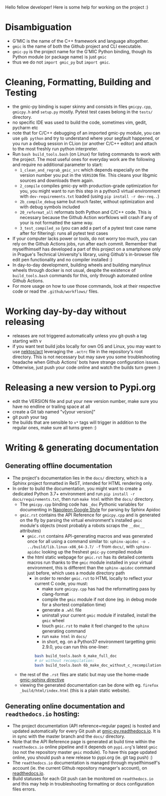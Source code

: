 Hello fellow developer!
Here is some help for working on the project :)

# Disambiguation
- G'MIC is the name of the C++ framework and language altogether.
- `gmic` is the name of both the Github project and CLI executable.
- `gmic-py` is the project name for the G'MIC Python binding, though its Python module (or package name) is just `gmic`
- thus we do not `import gmic_py` but `import gmic`.

# Cleaning, Formatting, Building and Testing
- the gmic-py binding is super skinny and consists in files `gmicpy.cpp`, `gmicpy.h` and `setup.py` mostly. Pytest test cases belong in the `tests/` directory.
- no specific IDE was used to build the code, sometimes vim, gedit, pycharm etc
- note that for C/C++ debugging of an imported gmic-py module, you can use `gdb python` and try to understand where your segfault happened, or you run a debug session in CLion (or another C/C++ editor) and attach to the most freshly run python interpreter.
- Run `bash build_tools.bash` (on Linux) for listing commands to work with the project. The most useful ones for everyday work are the following and require no additional parameter to start:
  - `1_clean_and_regrab_gmic_src` which depends especially on the version number you put in the `VERSION` file. This cleans your libgmic sources and downloads them again.
  - `2_compile` compiles gmic-py with production-grade optimization for you, you might want to run this step in a python3 virtual environment with `dev-requirements.txt` loaded (using `pip install -r dev-req..`)
  - `2b_compile_debug` same but much faster, without optimization and with debug symbols included
  - `20_reformat_all` reformats both Python and C/C++ code. This is necessary because the Github Action worfklows will crash if any of your is not formatted the same way.
  - `3_test_compiled_so` (you can add a part of a pytest test case name after for filtering): runs all pytest test cases
- If your computer lacks power or tools, do not worry too much, you can rely on the Github Actions jobs, run after each commit. Remember that myselfhimself has developed a part of this project on a smartphone only in Prague's Technical University's library, using Github's in-browser file edit pen functionality and no compiler installed :)
- In day-to-day development, building wheels and building manylinux wheels through docker is not usual, despite the existence of `build_tools.bash` commands for this, only through automated online Github Actions.
- For more usage on how to use those commands, look at their respective code or read the `.github/workflows/` files.

# Working day-by-day without releasing
- releases are not triggered automatically unless you git-push a tag starting with v
- if you want test build jobs locally for own OS and Linux, you may want to use [nektos/act](https://github.com/nektos/act) leveraging the `.actrc` file in the repository's root directory. This is not necessary but may save you some troubleshooting headache when Github Actions' bots have strange configuration issues.
- Otherwise, just push your code online and watch the builds turn green :)

# Releasing a new version to Pypi.org
- edit the VERSION file and put your new version number, make sure you have no endline or trailing space at all
- create a Git tab named "v[your version]"
- git push your tag
- the builds that are sensible to `v*` tags will trigger in addition to the regular ones, make sure all turns green :)

# Writing & generating documentation
## Generating offline documentation
- The project's documentation lies in the `docs/` directory, which is a Sphinx project formatted in ReST, intended for HTML rendering only.
- In order to build the documentation, you might want to create a dedicated Python 3.7+ environment and run `pip install -r docs/requirements.txt`, then run `make html` within the `docs/` directory.
  - The `gmicpy.cpp` binding code has `_doc` Pythonic variables for documenting in [Napoleon Google Style](https://github.com/sphinx-contrib/napoleon#google-vs-numpy) for parsing by Sphinx Apidoc
  - `gmic.rst` contains the API Reference for `gmicpy.cpp` and is generated on the fly by parsing the virtual environment's installed `gmic` module's objects (most probably a robots scraps the `__doc__` attributes)
    - `gmic.rst` contains API-generating macros and was generated once for all using a command similar to: `sphinx-apidoc -o . ../build/lib.linux-x86_64-3.7/ -f` from `docs/`, with `sphinx-apidoc` looking up the freshest `gmic-py` compiled module
    - the html static webpage for `gmic.rst` has its detailed contents macros run thanks to the `gmic` module installed in your virtual environment, this is different than the `sphinx-apidoc` command just before, which uses a module directory path
        - in order to render `gmic.rst` to HTML locally to reflect your current C code, you must:
            - make sure `gmicpy.cpp` has had the reformatting pass by clang-format
            - compile the `gmic` module if not done (eg. in debug mode for a shortest compilation time)
            - generate a `.whl` file
            - uninstall your current `gmic` module if installed, install the `gmic` wheel
            - touch `gmic.rst` to make it feel changed to the `sphinx` generating command
            - run `make html` in `docs/`
            - in short, eg. on a Python37 environment targetting gmic 2.9.0, you can run this one-liner:
            ```sh
            bash build_tools.bash 6_make_full_doc
            # or without recompilation:
            bash build_tools.bash 6b_make_doc_without_c_recompilation
            ```
  - the rest of the `.rst` files are static but may use the home-made [gmic-sphinx directive](https://github.com/myselfhimself/gmic-sphinx)
  - viewing the generated documentation can be done with eg. `firefox _build/html/index.html` (this is a plain static website).

## Generating online documentation and `readthedocs.io` hosting:
- The project documentation (API reference+regular pages) is hosted and updated automatically for every Git push at [gmic-py.readthedocs.io](https://gmic-py.readthedocs.io). It is in sync with the master branch and the `docs/` directory.
- Note that the API Reference page is generated at build time within the `readthedocs.io` online pipeline and it depends on `pypi.org`'s latest `gmic` (so not the repository master `gmic` module). To have this page updated online, you should push a new release to pypi.org (ie. git tag push) :)
- The `readthedocs.io` documentation is managed through myselfhimself's account (ie. the current Github repository manager's account), on [readthedocs.io](https://readthedocs.io).
- Build statuses for each Git push can be monitored on `readthedocs.io` and this may help in troubleshooting formatting or docs configuration files errors.